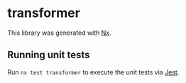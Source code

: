 # transformer

This library was generated with [Nx](https://nx.dev).

## Running unit tests

Run `nx test transformer` to execute the unit tests via [Jest](https://jestjs.io).
